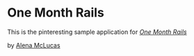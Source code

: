 # One Month Rails

This is the pinteresting sample application for
[*One Month Rails*](http://onemonthrails.com)

by [Alena McLucas](http://alenamclucas.squarespace.com)
